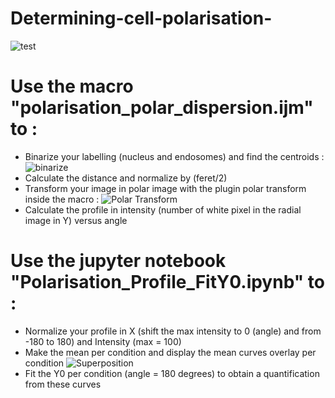 # Determining-cell-polarisation-
![test](https://user-images.githubusercontent.com/41480459/186089158-055e6063-6655-4905-8c3a-ea8225ca5416.jpg)

# Use the macro "polarisation_polar_dispersion.ijm" to :
- Binarize your labelling (nucleus and endosomes) and find the centroids :
![binarize](https://user-images.githubusercontent.com/41480459/186090516-4a8c6b34-f171-43f1-b751-d890f9dccca8.jpg)
- Calculate the distance and normalize by (feret/2)
- Transform your image in polar image with the plugin polar transform inside the macro :
![Polar Transform](https://user-images.githubusercontent.com/41480459/186090698-c9b6ac73-9e67-4e7a-acad-1db4ed5c0fc8.jpg)
- Calculate the profile in intensity (number of white pixel in the radial image in Y) versus angle

# Use the jupyter notebook "Polarisation_Profile_FitY0.ipynb" to :
- Normalize your profile in X (shift the max intensity to 0 (angle) and from -180 to 180) and Intensity (max = 100) 
- Make the mean per condition and display the mean curves overlay per condition 
![Superposition](https://user-images.githubusercontent.com/41480459/186090896-6e5dda47-307e-40e4-9a88-d1c4cdd77330.png)
- Fit the Y0 per condition (angle = 180 degrees) to obtain a quantification from these curves
